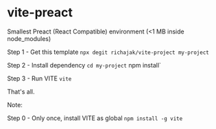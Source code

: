 # vite-preact

Smallest Preact (React Compatible) environment (<1 MB inside node_modules)

Step 1 - Get this template
`npx degit richajak/vite-project my-project`

Step 2 - Install dependency
`cd my-project`
npm install`

Step 3 - Run VITE
`vite`

That's all.

Note: 

Step 0 - Only once, install VITE as global
`npm install -g vite`

